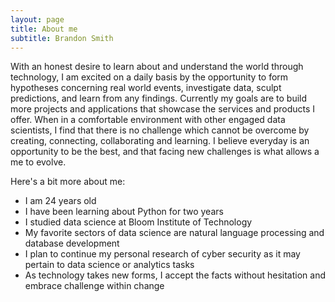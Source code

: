 ```yaml
---
layout: page
title: About me
subtitle: Brandon Smith
---
```


With an honest desire to learn about and understand the world through technology,
I am excited on a daily basis by the opportunity to form hypotheses concerning real world events, investigate data, sculpt predictions, and learn from any findings. Currently my goals are to build more projects and applications that showcase the services and products I offer. When in a comfortable environment with other engaged data scientists, I find that there is no challenge which cannot be overcome by creating, connecting, collaborating and learning. I believe everyday is an opportunity to be the best, and that facing new challenges is what allows a me to evolve.

Here's a bit more about me:

- I am 24 years old
- I have been learning about Python for two years
- I studied data science at Bloom Institute of Technology
- My favorite sectors of data science are natural language processing and database development
- I plan to continue my personal research of cyber security as it may pertain to data science or analytics tasks
- As technology takes new forms, I accept the facts without hesitation and embrace challenge within change
